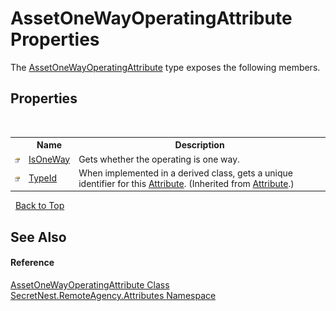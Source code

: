 # AssetOneWayOperatingAttribute Properties
 

The <a href="T_SecretNest_RemoteAgency_Attributes_AssetOneWayOperatingAttribute">AssetOneWayOperatingAttribute</a> type exposes the following members.


## Properties
&nbsp;<table><tr><th></th><th>Name</th><th>Description</th></tr><tr><td>![Public property](media/pubproperty.gif "Public property")</td><td><a href="P_SecretNest_RemoteAgency_Attributes_AssetOneWayOperatingAttribute_IsOneWay">IsOneWay</a></td><td>
Gets whether the operating is one way.</td></tr><tr><td>![Public property](media/pubproperty.gif "Public property")</td><td><a href="https://docs.microsoft.com/dotnet/api/system.attribute.typeid#System_Attribute_TypeId" target="_blank">TypeId</a></td><td>
When implemented in a derived class, gets a unique identifier for this <a href="https://docs.microsoft.com/dotnet/api/system.attribute" target="_blank">Attribute</a>.
 (Inherited from <a href="https://docs.microsoft.com/dotnet/api/system.attribute" target="_blank">Attribute</a>.)</td></tr></table>&nbsp;
<a href="#assetonewayoperatingattribute-properties">Back to Top</a>

## See Also


#### Reference
<a href="T_SecretNest_RemoteAgency_Attributes_AssetOneWayOperatingAttribute">AssetOneWayOperatingAttribute Class</a><br /><a href="N_SecretNest_RemoteAgency_Attributes">SecretNest.RemoteAgency.Attributes Namespace</a><br />